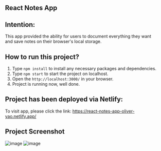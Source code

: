 ## React Notes App

## Intention:
This app provided the ability for users to document everything they want and save notes on their browser's local storage.

## How to run this project?

1. Type `npm install` to install any necessary packages and dependencies.
2. Type `npm start` to start the project on localhost.
3. Open the `http://localhost:3000/` in your browser.
4. Project is running now, well done.

## Project has been deployed via Netlify:
To visit app, please click the link: https://react-notes-app-oliver-yao.netlify.app/

## Project Screenshot
![image](https://user-images.githubusercontent.com/53160804/204116359-d9668f58-fc67-4f5f-853b-f16113b75d1c.png)
![image](https://user-images.githubusercontent.com/53160804/204116363-6841e886-7b0c-495d-ac59-81a7e1990bf9.png)

